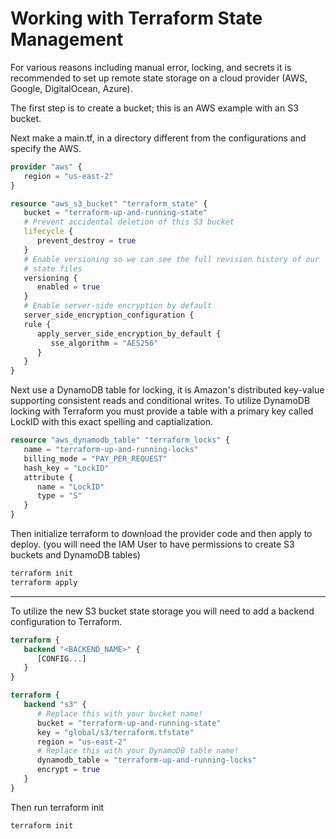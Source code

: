 # Working with Terraform State Management

For various reasons including manual error, locking, and secrets it is recommended to set up remote state storage on a cloud provider (AWS, Google, DigitalOcean, Azure).

The first step is to create a bucket; this is an AWS example with an S3 bucket.

Next make a main.tf, in a directory different from the configurations and specify the AWS.

```tf
provider "aws" {
   region = "us-east-2"
}
```

```tf
resource "aws_s3_bucket" "terraform_state" {
   bucket = "terraform-up-and-running-state"
   # Prevent accidental deletion of this S3 bucket
   lifecycle {
      prevent_destroy = true
   }
   # Enable versioning so we can see the full revision history of our
   # state files
   versioning {
      enabled = true
   }
   # Enable server-side encryption by default
   server_side_encryption_configuration {
   rule {
      apply_server_side_encryption_by_default {
         sse_algorithm = "AES256"
      }
   }
}
```

Next use a DynamoDB table for locking, it is Amazon's distributed key-value supporting consistent reads and conditional writes.  To utilize DynamoDB locking with Terraform you must provide a table with a primary key called LockID with this exact spelling and captialization.

```tf
resource "aws_dynamodb_table" "terraform_locks" {
   name = "terraform-up-and-running-locks"
   billing_mode = "PAY_PER_REQUEST"
   hash_key = "LockID"
   attribute {
      name = "LockID"
      type = "S"
   }
}
```

Then initialize terraform to download the provider code and then apply to deploy.  (you will need the IAM User to have permissions to create S3 buckets and DynamoDB tables)

```sh
terraform init
terraform apply
```

---

To utilize the new S3 bucket state storage you will need to add a backend configuration to Terraform.

```tf
terraform {
   backend "<BACKEND_NAME>" {
      [CONFIG...]
   }
}
```

```tf
terraform {
   backend "s3" {
      # Replace this with your bucket name!
      bucket = "terraform-up-and-running-state"
      key = "global/s3/terraform.tfstate"
      region = "us-east-2"
      # Replace this with your DynamoDB table name!
      dynamodb_table = "terraform-up-and-running-locks"
      encrypt = true
   }
}
```

Then run terraform init

```sh
terraform init
```

